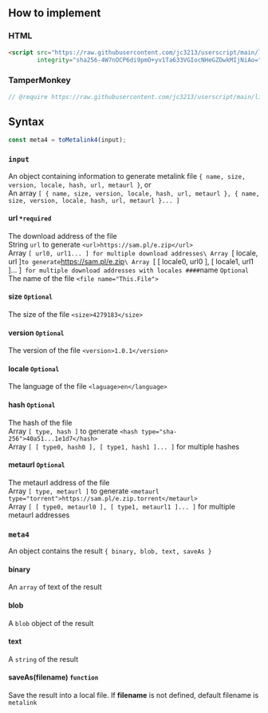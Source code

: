 ## How to implement
### HTML
```HTML
<script src="https://raw.githubusercontent.com/jc3213/userscript/main/libs/metalink4.js"
        integrity="sha256-4W7nOCP6di9pmO+yv1Ta633VGIocNHeGZDwkMIjNiAo=" crossorigin="anonymous"/>
```
### TamperMonkey
```javascript
// @require https://raw.githubusercontent.com/jc3213/userscript/main/libs/metalink4.js#sha256-4W7nOCP6di9pmO+yv1Ta633VGIocNHeGZDwkMIjNiAo=
```
## Syntax
```javascript
const meta4 = toMetalink4(input);
```
### `input`
An object containing information to generate metalink file `{ name, size, version, locale, hash, url, metaurl }`, or\
An array `[ { name, size, version, locale, hash, url, metaurl }, { name, size, version, locale, hash, url, metaurl }... ]`
#### url `*required`
The download address of the file\
String `url` to generate `<url>https://sam.pl/e.zip</url>`\
Array `[ url0, url1... ] for multiple download addresses\
Array `[ locale, url ]` to generate `<url location="en">https://sam.pl/e.zip</url>`\
Array `[ [ locale0, url0 ], [ locale1, url1 ]... ]` for multiple download addresses with locales
####`name `Optional`
The name of the file `<file name="This.File">`
#### size `Optional`
The size of the file `<size>4279183</size>`
#### version `Optional`
The version of the file `<version>1.0.1</version>`
#### locale `Optional`
The language of the file `<laguage>en</language>`
#### hash `Optional`
The hash of the file\
Array `[ type, hash ]` to generate `<hash type="sha-256">40a51...1e1d7</hash>`\
Array `[ [ type0, hash0 ], [ type1, hash1 ]... ]` for multiple hashes
#### metaurl `Optional`
The metaurl address of the file\
Array `[ type, metaurl ]` to generate `<metaurl type="torrent">https://sam.pl/e.zip.torrent</metaurl>`\
Array `[ [ type0, metaurl0 ], [ type1, metaurl1 ]... ]` for multiple metaurl addresses
### `meta4`
An object contains the result `{ binary, blob, text, saveAs }`
#### binary
An `array` of text of the result
#### blob
A `blob` object of the result
#### text
A `string` of the result
#### saveAs(filename) `function`
Save the result into a local file. If **filename** is not defined, default filename is `metalink`
